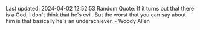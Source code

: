 Last updated: 2024-04-02 12:52:53
Random Quote: If it turns out that there is a God, I don't think that he's evil. But the worst that you can say about him is that basically he's an underachiever. - Woody Allen